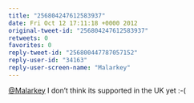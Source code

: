 ```yaml
---
title: "256804247612583937"
date: Fri Oct 12 17:11:18 +0000 2012
original-tweet-id: "256804247612583937"
retweets: 0
favorites: 0
reply-tweet-id: "256800447787057152"
reply-user-id: "34163"
reply-user-screen-name: "Malarkey"
---
```

<a href="https://twitter.com/Malarkey">@Malarkey</a> I don’t think its supported in the UK yet :-(
